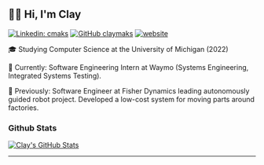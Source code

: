 <h2>👋🏽 Hi, I'm Clay </h2>

[![Linkedin: cmaks](https://img.shields.io/badge/-cmaks-blue?style=flat-square&logo=Linkedin&logoColor=white&link=https://www.linkedin.com/in/cmaks/)](https://www.linkedin.com/in/cmaks/)
[![GitHub claymaks](https://img.shields.io/github/followers/claymaks?label=follow&style=social)](https://github.com/claymaks)
[![website](https://img.shields.io/badge/Website-46a2f1.svg?&style=flat-square&logo=Google-Chrome&logoColor=white&link=http://cmaks.dev/)](http://cmaks.dev/)

🎓 Studying Computer Science at the University of Michigan (2022)  

🚗 Currently: Software Engineering Intern at Waymo (Systems Engineering, Integrated Systems Testing).  
  
🤖 Previously: Software Engineer at Fisher Dynamics leading autonomously guided robot project. Developed a low-cost system for moving parts around factories.

### Github Stats
<a href="https://github.com/claymaks/claymaks">
  <img align="center" src="https://github-readme-stats-claymaks.vercel.app/api/top-langs/?username=claymaks&layout=compact&title_color=6aa6f8&text_color=8a919a&icon_color=6aa6f8&bg_color=0e1116&exclude_repo=flask_test,motor_interface,eecs367" alt="Clay's GitHub Stats" />
</a>

---
